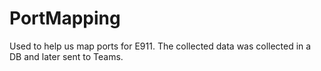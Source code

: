 # PortMapping
Used to help us map ports for E911. The collected data was collected in a DB and later sent to Teams.
